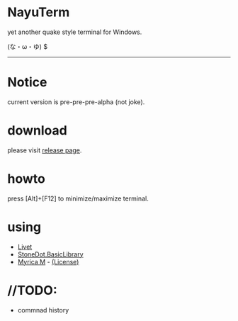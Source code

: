 # NayuTerm

yet another quake style terminal for Windows.

(な・ω・ゆ) $

----

# Notice

current version is pre-pre-pre-alpha (not joke).

# download

please visit [release page](https://github.com/mohemohe/NayuTerm/releases).

# howto

press \[Alt\]+\[F12\] to minimize/maximize terminal.

# using

- [Livet](https://github.com/ugaya40/Livet)
- [StoneDot.BasicLibrary](http://stonedot.blogspot.jp/2012/05/c-wpfhotkey.html)
- [Myrica M](http://myrica.estable.jp/) - [(License)](http://myrica.estable.jp/page-43/)

# //TODO:

- commnad history